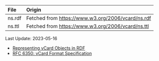 | File                              | Origin                                                                            |
|:----------------------------------|:----------------------------------------------------------------------------------|
| ns.rdf                            | Fetched from <https://www.w3.org/2006/vcard/ns.rdf>                               |
| ns.ttl                            | Fetched from <https://www.w3.org/2006/vcard/ns.ttl>                               |

Last Update: 2023-05-16

* [Representing vCard Objects in RDF](https://www.w3.org/Submission/2010/SUBM-vcard-rdf-20100120/)
* [RFC 6350: vCard Format Specification](https://www.rfc-editor.org/info/rfc6350)
